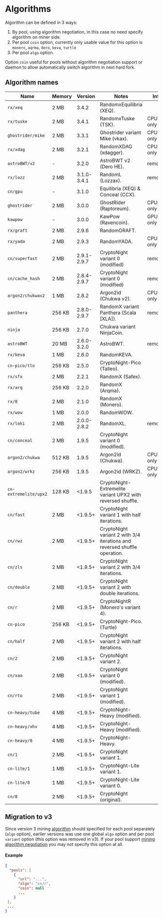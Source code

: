 # Algorithms

Algorithm can be defined in 3 ways:

1. By pool, using algorithm negotiation, in this case no need specify algorithm on miner side.
2. Per pool `coin` option, currently only usable value for this option is `monero`, `aqrma`, `dero`, `keva`, `turtle`
3. Per pool `algo` option.

Option `coin` useful for pools without algorithm negotiation support or daemon to allow automatically switch algorithm in next hard fork.

## Algorithm names

| Name                  | Memory | Version     | Notes                                                                     | Info      |
|-----------------------|--------|-------------|---------------------------------------------------------------------------|-----------|
| `rx/xeq`              | 2 MB   | 3.4.2       | RandomxEquilibria (XEQ).                                                  |
| `rx/tuske`            | 2 MB   | 3.4.1       | RandomxTuske (TSK).                                                       | CPU only
| `ghostrider/mike`     | 2 MB   | 3.3.1       | Ghostrider variant Mike (vkax).                                           | CPU only
| `rx/xdag`             | 2 MB   | 3.2.1       | RandomXDAG (xdagger).                                                     | CPU only
| `astroBWT/v2`         | -      | 3.2.0       | AstroBWT v2 (Dero HE).                                                    | removed
| `rx/lozz`             | 2 MB   | 3.1.0-3.4.1 | RandomL (Lozzax).                                                         | removed
| `cn/gpu`              | -      | 3.1.0       | Equilibria (XEQ) & Conceal (CCX).                                         |
| `ghostrider`          | 2 MB   | 3.0.0       | GhostRider (Raptoreum).                                                   | CPU only
| `kawpow`              | -      | 3.0.0       | KawPow (Ravencoin).                                                       | GPU only
| `rx/graft`            | 2 MB   | 2.9.6       | RandomGRAFT.                                                              |
| `rx/yada`             | 2 MB   | 2.9.3       | RandomYADA.                                                               | CPU only
| `cn/superfast`        | 2 MB   | 2.9.1-2.9.7 | CryptoNight variant 0 (modified)                                          | removed
| `cn/cache_hash`       | 2 MB   | 2.8.4-2.9.7 | CryptoNight variant 0 (modified)                                          | removed
| `argon2/chukwav2`     | 1 MB   | 2.8.2       | Argon2id (Chukwa v2).                                                     | CPU only
| `panthera`            | 256 KB | 2.8.0-2.9.7 | RandomX variant Panthera (Scala [XLA]).                                   | removed
| `ninja`               | 256 KB | 2.7.0       | Chukwa variant NinjaCoin.                                                 |
| `astroBWT`            | 20 MB  | 2.6.0-3.2.0 | AstroBWT.                                                                 | removed
| `rx/keva`             | 1 MB   | 2.6.0       | RandomKEVA.                                                               |
| `cn-pico/tlo`         | 256 KB | 2.5.0       | CryptoNight-Pico (Talleo).                                                |
| `rx/sfx`              | 2 MB   | 2.2.1       | RandomX (Safex).                                                          |
| `rx/arq`              | 256 KB | 2.2.0       | RandomX (Arqma).                                                          |
| `rx/0`                | 2 MB   | 2.1.0       | RandomX (Monero).                                                         |
| `rx/wow`              | 1 MB   | 2.0.0       | RandomWOW.                                                                |
| `rx/loki`             | 2 MB   | 2.0.0-2.8.2 | RandomXL.                                                                 | removed
| `cn/conceal`          | 2 MB   | 1.9.5       | CryptoNight variant 0 (modified).                                         |
| `argon2/chukwa`       | 512 KB | 1.9.5       | Argon2id (Chukwa).                                                        | CPU only
| `argon2/wrkz`         | 256 KB | 1.9.5       | Argon2id (WRKZ).                                                          | CPU only
| `cn-extremelite/upx2` | 128 KB | <1.9.5      | CryptoNight-Extremelite variant UPX2 with reversed shuffle.               |
| `cn/fast`             | 2 MB   | <1.9.5+     | CryptoNight variant 1 with half iterations.                               |
| `cn/rwz`              | 2 MB   | <1.9.5+     | CryptoNight variant 2 with 3/4 iterations and reversed shuffle operation. |
| `cn/zls`              | 2 MB   | <1.9.5+     | CryptoNight variant 2 with 3/4 iterations.                                |
| `cn/double`           | 2 MB   | <1.9.5+     | CryptoNight variant 2 with double iterations.                             |
| `cn/r`                | 2 MB   | <1.9.5+     | CryptoNightR (Monero's variant 4).                                        |
| `cn-pico`             | 256 KB | <1.9.5+     | CryptoNight-Pico. (Turtle)                                                |
| `cn/half`             | 2 MB   | <1.9.5+     | CryptoNight variant 2 with half iterations.                               |
| `cn/2`                | 2 MB   | <1.9.5+     | CryptoNight variant 2.                                                    |
| `cn/xao`              | 2 MB   | <1.9.5+     | CryptoNight variant 0 (modified).                                         |
| `cn/rto`              | 2 MB   | <1.9.5+     | CryptoNight variant 1 (modified).                                         |
| `cn-heavy/tube`       | 4 MB   | <1.9.5+     | CryptoNight-Heavy (modified).                                             |
| `cn-heavy/xhv`        | 4 MB   | <1.9.5+     | CryptoNight-Heavy (modified).                                             |
| `cn-heavy/0`          | 4 MB   | <1.9.5+     | CryptoNight-Heavy.                                                        |
| `cn/1`                | 2 MB   | <1.9.5+     | CryptoNight variant 1.                                                    |
| `cn-lite/1`           | 1 MB   | <1.9.5+     | CryptoNight-Lite variant 1.                                               |
| `cn-lite/0`           | 1 MB   | <1.9.5+     | CryptoNight-Lite variant 0.                                               |
| `cn/0`                | 2 MB   | <1.9.5+     | CryptoNight (original).                                                   |

## Migration to v3
Since version 3 mining [algorithm](#algorithm-names) should specified for each pool separately (`algo` option), earlier versions was use one global `algo` option and per pool `variant` option (this option was removed in v3). If your pool support [mining algorithm negotiation](https://github.com/xmrig/xmrig-proxy/issues/168) you may not specify this option at all.

#### Example
```json
{
  "pools": [
    {
      "url": "...",
      "algo": "cn/r",
      "coin": null
      ...
    }
 ],
 ...
}
